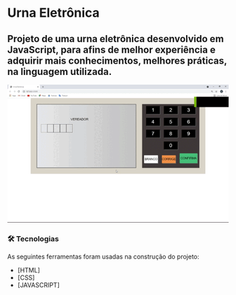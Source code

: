 # Urna Eletrônica

## Projeto de uma urna eletrônica desenvolvido em JavaScript, para afins de melhor experiência e adquirir mais conhecimentos, melhores práticas, na linguagem utilizada.


![](assets/gif.gif)


### 🛠 Tecnologias

As seguintes ferramentas foram usadas na construção do projeto:

- [HTML]
- [CSS]
- [JAVASCRIPT]

